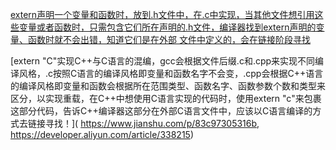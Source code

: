 [extern声明一个变量和函数时，放到.h文件中，在.c中实现，当其他文件想引用这些变量或者函数时，只需包含它们所在声明的.h文件，编译器找到extern声明的变量、函数时就不会出错，知道它们是在外部
文件中定义的，会在链接阶段寻找](https://developer.aliyun.com/article/338215)

[extern "C"实现C++与C语言的混编，gcc会根据文件后缀.c和.cpp来实现不同编译风格，.c按照C语言的编译风格即变量和函数名字不会变，.cpp会根据C++语言的编译风格即变量和函数会根据所在范围类型、函数名字、函数参数个数和类型来区分，以实现重载，在C++中想使用C语言实现的代码时，使用extern "c"来包裹这部分代码，告诉C++编译器这部分在外部C语言文件中，应该以C语言编译的方式去链接寻找！](
https://www.jianshu.com/p/83c97305316b, https://developer.aliyun.com/article/338215)
